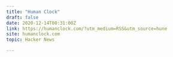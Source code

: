 ```yaml
---
title: "Human Clock"
draft: false
date: 2020-12-14T00:31:00Z
link: https://humanclock.com/?utm_medium=RSS&utm_source=hune
site: humanclock.com
topic: Hacker News  

---
```

